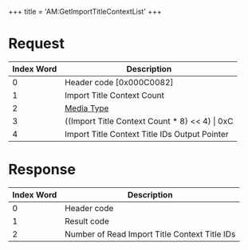 +++
title = 'AM:GetImportTitleContextList'
+++

# Request

| Index Word | Description                                            |
|------------|--------------------------------------------------------|
| 0          | Header code \[0x000C0082\]                             |
| 1          | Import Title Context Count                             |
| 2          | [Media Type](Filesystem_services#MediaType "wikilink") |
| 3          | ((Import Title Context Count \* 8) \<\< 4) \| 0xC      |
| 4          | Import Title Context Title IDs Output Pointer          |

# Response

| Index Word | Description                                   |
|------------|-----------------------------------------------|
| 0          | Header code                                   |
| 1          | Result code                                   |
| 2          | Number of Read Import Title Context Title IDs |
